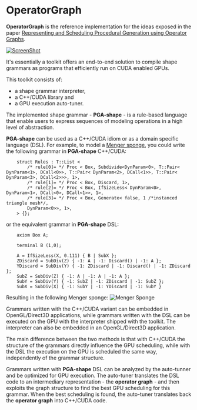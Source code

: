 OperatorGraph
=============


**OperatorGraph** is the reference implementation for the ideas exposed in the paper [Representing and Scheduling Procedural Generation using Operator Graphs](http://www.pedroboechat.com/publications/representing_and_scheduling_procedural_generation_using_operator_graphs.pdf).


[![ScreenShot](http://www.pedroboechat.com/images/OperatorGraph-video-thumbnail.png)](https://www.youtube.com/embed/CvAlSffwB18?list=PLgV_NS3scu1yDnjMd8m-hLoRgG8Ql7xWN)

It's essentially a toolkit offers an end-to-end solution to compile shape grammars as programs that efficiently run on CUDA enabled GPUs.

This toolkit consists of: 
- a shape grammar interpreter,
- a C++/CUDA library and
- a GPU execution auto-tuner.


The implemented shape grammar - __PGA-shape__ - is a rule-based language that enable users to express sequences of modeling operations in a high level of abstraction. 


__PGA-shape__ can be used as a C++/CUDA idiom or as a domain specific language (DSL). For example, to model a [Menger sponge](https://en.wikipedia.org/wiki/Menger_sponge),
you could write the following grammar in __PGA-shape__  C++/CUDA:
            
        struct Rules : T::List <
            /* rule[0]= */ Proc < Box, Subdivide<DynParam<0>, T::Pair< DynParam<1>, DCall<0>>, T::Pair< DynParam<2>, DCall<1>>, T::Pair< DynParam<3>, DCall<2>>>, 1>,
            /* rule[1]= */ Proc < Box, Discard, 1>,
            /* rule[2]= */ Proc < Box, IfSizeLess< DynParam<0>, DynParam<1>, DCall<0>, DCall<1>>, 1>,
            /* rule[3]= */ Proc < Box, Generate< false, 1 /*instanced triangle mesh*/, 
            DynParam<0>>, 1>,
        > {};
            
or the equivalent grammar in __PGA-shape__  DSL:
            
        axiom Box A;

        terminal B (1,0);

        A = IfSizeLess(X, 0.111) { B | SubX };
        ZDiscard = SubDiv(Z) { -1: A | -1: Discard() | -1: A };
        YDiscard = SubDiv(Y) { -1: ZDiscard | -1: Discard() | -1: ZDiscard };
        SubZ = SubDiv(Z) { -1: A | -1: A | -1: A };
        SubY = SubDiv(Y) { -1: SubZ | -1: ZDiscard | -1: SubZ };
        SubX = SubDiv(X) { -1: SubY | -1: YDiscard | -1: SubY }

Resulting in the following Menger sponge:
![Menger Sponge](http://www.pedroboechat.com/images/operator-graph-menger-sponge.png)

Grammars written with the C++/CUDA variant can be embedded in OpenGL/Direct3D applications,
while grammars written with the DSL can be executed on the GPU with the interpreter shipped with the toolkit. 
The interpreter can also be embedded in an OpenGL/Direct3D application.


The main difference between the two methods is that with C++/CUDA the structure of the grammars directly influence the GPU scheduling, 
while with the DSL the execution on the GPU is scheduled the same way, independently of the grammar structure.


Grammars written with __PGA-shape__  DSL can be analyzed by the auto-tunner and be optimized for GPU execution.
The auto-tuner translates the DSL code to an intermediary representation - the __operator graph__ - and then exploits the graph structure 
to find the best GPU scheduling for this grammar. 
When the best scheduling is found, the auto-tuner translates back the __operator graph__ into C++/CUDA code.
